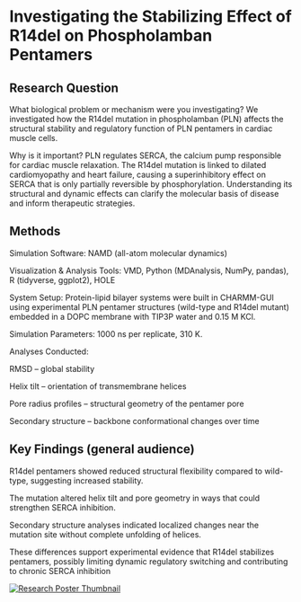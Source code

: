 # Investigating the Stabilizing Effect of R14del on Phospholamban Pentamers
## Research Question
What biological problem or mechanism were you investigating?
We investigated how the R14del mutation in phospholamban (PLN) affects the structural stability and regulatory function of PLN pentamers in cardiac muscle cells.

Why is it important?
PLN regulates SERCA, the calcium pump responsible for cardiac muscle relaxation. The R14del mutation is linked to dilated cardiomyopathy and heart failure, causing a superinhibitory effect on SERCA that is only partially reversible by phosphorylation. Understanding its structural and dynamic effects can clarify the molecular basis of disease and inform therapeutic strategies.

## Methods
Simulation Software: NAMD (all-atom molecular dynamics)

Visualization & Analysis Tools: VMD, Python (MDAnalysis, NumPy, pandas), R (tidyverse, ggplot2), HOLE

System Setup: Protein-lipid bilayer systems were built in CHARMM-GUI using experimental PLN pentamer structures (wild-type and R14del mutant) embedded in a DOPC membrane with TIP3P water and 0.15 M KCl.

Simulation Parameters: 1000 ns per replicate, 310 K.

Analyses Conducted:

RMSD – global stability

Helix tilt – orientation of transmembrane helices

Pore radius profiles – structural geometry of the pentamer pore

Secondary structure – backbone conformational changes over time

## Key Findings (general audience)

R14del pentamers showed reduced structural flexibility compared to wild-type, suggesting increased stability.

The mutation altered helix tilt and pore geometry in ways that could strengthen SERCA inhibition.

Secondary structure analyses indicated localized changes near the mutation site without complete unfolding of helices.

These differences support experimental evidence that R14del stabilizes pentamers, possibly limiting dynamic regulatory switching and contributing to chronic SERCA inhibition

[![Research Poster Thumbnail](poster_thumbnail.png)](A_final_PLN_poster.pdf)

